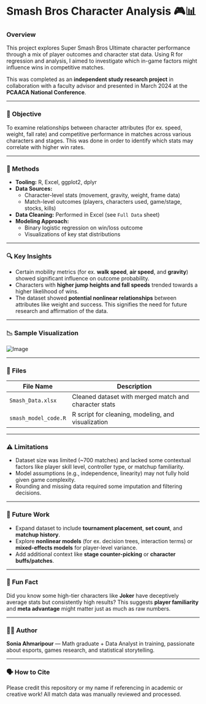 
# Smash Bros Character Analysis 🎮📊

### Overview
This project explores Super Smash Bros Ultimate character performance through a mix of player outcomes and character stat data. Using R for regression and analysis, I aimed to investigate which in-game factors might influence wins in competitive matches.

This was completed as an **independent study research project** in collaboration with a faculty advisor and presented in March 2024 at the **PCAACA National Conference**.

---

### 🎯 Objective
To examine relationships between character attributes (for ex. speed, weight, fall rate) and competitive performance in matches across various characters and stages. This was done in order to identify which stats may correlate with higher win rates.

---

### 🧠 Methods
- **Tooling:** R, Excel, ggplot2, dplyr
- **Data Sources:**
  - Character-level stats (movement, gravity, weight, frame data)
  - Match-level outcomes (players, characters used, game/stage, stocks, kills)
- **Data Cleaning:** Performed in Excel (see `Full Data` sheet)
- **Modeling Approach:**
  - Binary logistic regression on win/loss outcome
  - Visualizations of key stat distributions

---

### 🔍 Key Insights
- Certain mobility metrics (for ex. **walk speed**, **air speed**, and **gravity**) showed significant influence on outcome probability.
- Characters with **higher jump heights and fall speeds** trended towards a higher likelihood of wins. 
- The dataset showed **potential nonlinear relationships** between attributes like weight and success. This signifies the need for future research and affirmation of the data.

---

### 📉 Sample Visualization

![Image](https://github.com/user-attachments/assets/eed0a7a1-a86d-4de4-b283-3cacf5275154)

---

### 📁 Files
| File Name | Description |
|-----------|-------------|
| `Smash_Data.xlsx` | Cleaned dataset with merged match and character stats |
| `smash_model_code.R` | R script for cleaning, modeling, and visualization |

---

### ⚠️ Limitations
- Dataset size was limited (~700 matches) and lacked some contextual factors like player skill level, controller type, or matchup familiarity.
- Model assumptions (e.g., independence, linearity) may not fully hold given game complexity.
- Rounding and missing data required some imputation and filtering decisions.

---

### 🔮 Future Work
- Expand dataset to include **tournament placement**, **set count**, and **matchup history**.
- Explore **nonlinear models** (for ex. decision trees, interaction terms) or **mixed-effects models** for player-level variance.
- Add additional context like **stage counter-picking** or **character buffs/patches**.

---

### 🧵 Fun Fact
Did you know some high-tier characters like **Joker** have deceptively average stats but consistently high results? This suggests **player familiarity** and **meta advantage** might matter just as much as raw numbers.

---

### 🧑‍💻 Author
**Sonia Ahmaripour** — Math graduate + Data Analyst in training, passionate about esports, games research, and statistical storytelling.

---

### 🗣️ How to Cite
Please credit this repository or my name if referencing in academic or creative work! All match data was manually reviewed and processed.
